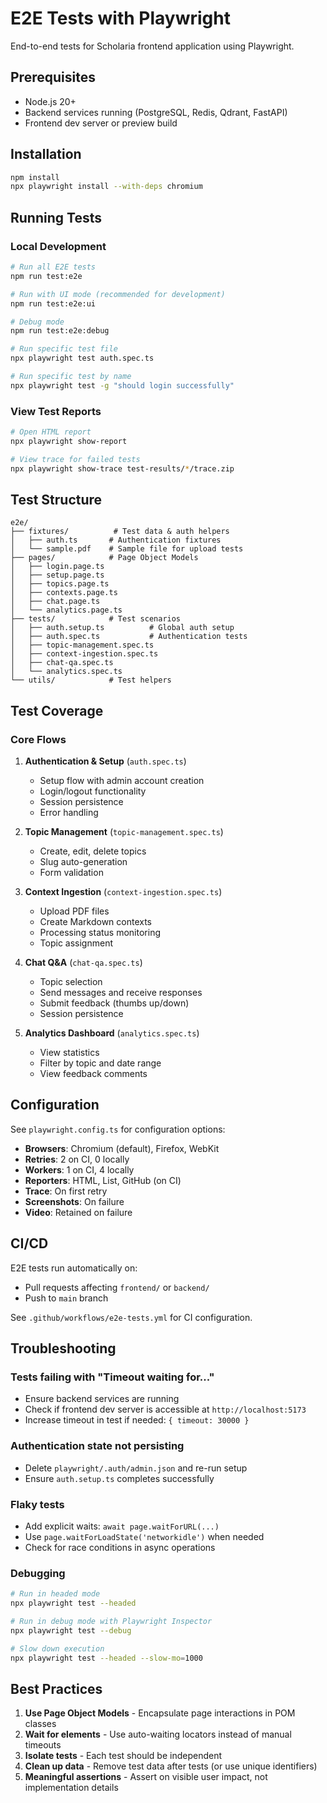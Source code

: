 # E2E Tests with Playwright

End-to-end tests for Scholaria frontend application using Playwright.

## Prerequisites

- Node.js 20+
- Backend services running (PostgreSQL, Redis, Qdrant, FastAPI)
- Frontend dev server or preview build

## Installation

```bash
npm install
npx playwright install --with-deps chromium
```

## Running Tests

### Local Development

```bash
# Run all E2E tests
npm run test:e2e

# Run with UI mode (recommended for development)
npm run test:e2e:ui

# Debug mode
npm run test:e2e:debug

# Run specific test file
npx playwright test auth.spec.ts

# Run specific test by name
npx playwright test -g "should login successfully"
```

### View Test Reports

```bash
# Open HTML report
npx playwright show-report

# View trace for failed tests
npx playwright show-trace test-results/*/trace.zip
```

## Test Structure

```
e2e/
├── fixtures/          # Test data & auth helpers
│   ├── auth.ts       # Authentication fixtures
│   └── sample.pdf    # Sample file for upload tests
├── pages/            # Page Object Models
│   ├── login.page.ts
│   ├── setup.page.ts
│   ├── topics.page.ts
│   ├── contexts.page.ts
│   ├── chat.page.ts
│   └── analytics.page.ts
├── tests/            # Test scenarios
│   ├── auth.setup.ts          # Global auth setup
│   ├── auth.spec.ts           # Authentication tests
│   ├── topic-management.spec.ts
│   ├── context-ingestion.spec.ts
│   ├── chat-qa.spec.ts
│   └── analytics.spec.ts
└── utils/            # Test helpers
```

## Test Coverage

### Core Flows

1. **Authentication & Setup** (`auth.spec.ts`)
   - Setup flow with admin account creation
   - Login/logout functionality
   - Session persistence
   - Error handling

2. **Topic Management** (`topic-management.spec.ts`)
   - Create, edit, delete topics
   - Slug auto-generation
   - Form validation

3. **Context Ingestion** (`context-ingestion.spec.ts`)
   - Upload PDF files
   - Create Markdown contexts
   - Processing status monitoring
   - Topic assignment

4. **Chat Q&A** (`chat-qa.spec.ts`)
   - Topic selection
   - Send messages and receive responses
   - Submit feedback (thumbs up/down)
   - Session persistence

5. **Analytics Dashboard** (`analytics.spec.ts`)
   - View statistics
   - Filter by topic and date range
   - View feedback comments

## Configuration

See `playwright.config.ts` for configuration options:

- **Browsers**: Chromium (default), Firefox, WebKit
- **Retries**: 2 on CI, 0 locally
- **Workers**: 1 on CI, 4 locally
- **Reporters**: HTML, List, GitHub (on CI)
- **Trace**: On first retry
- **Screenshots**: On failure
- **Video**: Retained on failure

## CI/CD

E2E tests run automatically on:
- Pull requests affecting `frontend/` or `backend/`
- Push to `main` branch

See `.github/workflows/e2e-tests.yml` for CI configuration.

## Troubleshooting

### Tests failing with "Timeout waiting for..."

- Ensure backend services are running
- Check if frontend dev server is accessible at `http://localhost:5173`
- Increase timeout in test if needed: `{ timeout: 30000 }`

### Authentication state not persisting

- Delete `playwright/.auth/admin.json` and re-run setup
- Ensure `auth.setup.ts` completes successfully

### Flaky tests

- Add explicit waits: `await page.waitForURL(...)`
- Use `page.waitForLoadState('networkidle')` when needed
- Check for race conditions in async operations

### Debugging

```bash
# Run in headed mode
npx playwright test --headed

# Run in debug mode with Playwright Inspector
npx playwright test --debug

# Slow down execution
npx playwright test --headed --slow-mo=1000
```

## Best Practices

1. **Use Page Object Models** - Encapsulate page interactions in POM classes
2. **Wait for elements** - Use auto-waiting locators instead of manual timeouts
3. **Isolate tests** - Each test should be independent
4. **Clean up data** - Remove test data after tests (or use unique identifiers)
5. **Meaningful assertions** - Assert on visible user impact, not implementation details
